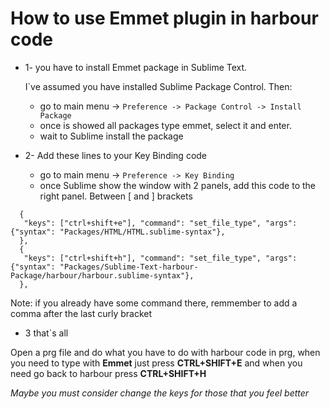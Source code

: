 # How to use Emmet plugin in harbour code

* 1- you have to install Emmet package in Sublime Text.

  I`ve assumed you have installed Sublime Package Control. Then:
    * go to main menu -> `Preference -> Package Control -> Install Package`
    * once is showed all packages type emmet, select it and enter.
    * wait to Sublime install the package


* 2- Add these lines to your Key Binding code
    * go to main menu -> `Preference -> Key Binding`
    * once Sublime show the window with 2 panels, add this code to the right panel.
      Between [ and ] brackets
```
  {
   "keys": ["ctrl+shift+e"], "command": "set_file_type", "args": {"syntax": "Packages/HTML/HTML.sublime-syntax"},
  },
  {
   "keys": ["ctrl+shift+h"], "command": "set_file_type", "args": {"syntax": "Packages/Sublime-Text-harbour-Package/harbour/harbour.sublime-syntax"},
  },
```

Note: if you already have some command there, remmember to add a comma after the last curly bracket

* 3 that`s all

Open a prg file and do what you have to do with harbour code in prg, when you need to type with **Emmet** just
press **CTRL+SHIFT+E** and when you need go back to harbour press **CTRL+SHIFT+H**


*Maybe you must consider change the keys for those that you feel better*








